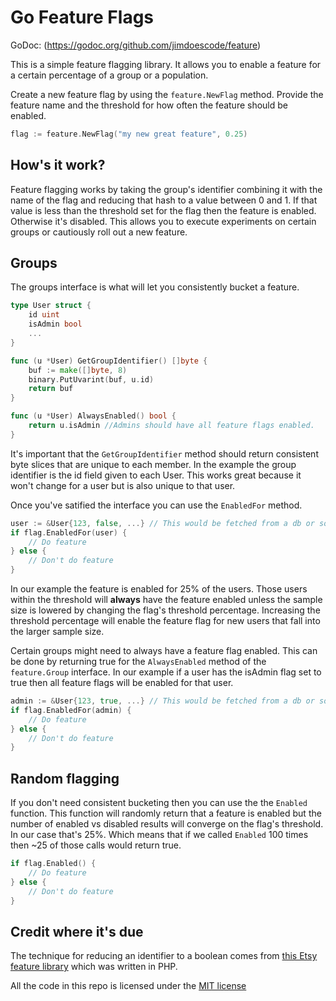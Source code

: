 Go Feature Flags
================

GoDoc: (https://godoc.org/github.com/jimdoescode/feature)

This is a simple feature flagging library. It allows you to enable a feature for a certain percentage of a group or a population.

Create a new feature flag by using the `feature.NewFlag` method. Provide the feature name and the threshold for how often the feature should be enabled. 
```go
flag := feature.NewFlag("my new great feature", 0.25)
```

How's it work?
--------------

Feature flagging works by taking the group's identifier combining it with the name of the flag and reducing that hash to a value between 0 and 1. If that value is less than the threshold set for the flag then the feature is enabled. Otherwise it's disabled. This allows you to execute experiments on certain groups or cautiously roll out a new feature.

Groups
------

The groups interface is what will let you consistently bucket a feature.

```go
type User struct {
	id uint
	isAdmin bool
	...
}

func (u *User) GetGroupIdentifier() []byte {
	buf := make([]byte, 8)
	binary.PutUvarint(buf, u.id)
	return buf
}

func (u *User) AlwaysEnabled() bool {
	return u.isAdmin //Admins should have all feature flags enabled.
}
```

It's important that the `GetGroupIdentifier` method should return consistent byte slices that are unique to each member. In the example the group identifier is the id field given to each User. This works great because it won't change for a user but is also unique to that user.

Once you've satified the interface you can use the `EnabledFor` method.
```go
user := &User{123, false, ...} // This would be fetched from a db or something
if flag.EnabledFor(user) {
	// Do feature
} else {
	// Don't do feature
}
```

In our example the feature is enabled for 25% of the users. Those users within the threshold will **always** have the feature enabled unless the sample size is lowered by changing the flag's threshold percentage. Increasing the threshold percentage will enable the feature flag for new users that fall into the larger sample size.

Certain groups might need to always have a feature flag enabled. This can be done by returning true for the `AlwaysEnabled` method of the `feature.Group` interface. In our example if a user has the isAdmin flag set to true then all feature flags will be enabled for that user.
```go
admin := &User{123, true, ...} // This would be fetched from a db or something
if flag.EnabledFor(admin) {
	// Do feature
} else {
	// Don't do feature
}
```

Random flagging
---------------

If you don't need consistent bucketing then you can use the the `Enabled` function. This function will randomly return that a feature is enabled but the number of enabled vs disabled results will converge on the flag's threshold. In our case that's 25%. Which means that if we called `Enabled` 100 times then ~25 of those calls would return true.
```go
if flag.Enabled() {
	// Do feature
} else {
	// Don't do feature
}
```

Credit where it's due
---------------------

The technique for reducing an identifier to a boolean comes from [this Etsy feature library](https://github.com/etsy/feature) which was written in PHP.

All the code in this repo is licensed under the [MIT license](https://opensource.org/licenses/MIT)
